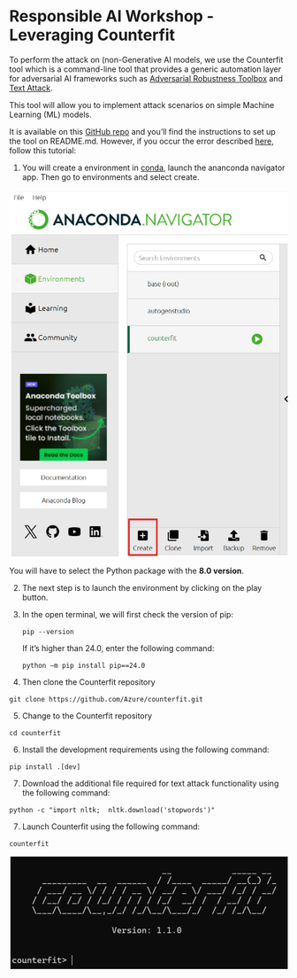 # Responsible AI Workshop - Leveraging Counterfit 

To perform the attack on (non-Generative AI models, we use the Counterfit tool which is a command-line tool that provides a generic automation layer for adversarial AI frameworks such as [Adversarial Robustness Toolbox](https://github.com/Trusted-AI/adversarial-robustness-toolbox) and [Text Attack](https://github.com/QData/TextAttack).  

This tool will allow you to implement attack scenarios on simple Machine Learning (ML) models.  

It is available on this [GitHub repo](https://github.com/Azure/counterfit) and you’ll find the instructions to set up the tool on README.md. However, if you occur the error described [here](https://learn.microsoft.com/en-us/troubleshoot/azure/azure-container-instances/configuration-setup/docker-hub-rate-limit-registryerrorresponse), follow this tutorial: 

1. You will create a environment in [conda](https://anaconda.org/anaconda/conda), launch the ananconda navigator app. Then go to environments and select create. 

<div style="text-align: center;">
        <img src="Images/5.1.png" alt="Conda" >
    </div>

You will have to select the Python package with the **8.0 version**. 

2. The next step is to launch the environment by clicking on the play button. 

3. In the open terminal, we will first check the version of pip: 
    ```
    pip --version   
    ```

    If it’s higher than 24.0, enter the following command: 
    ```
    python –m pip install pip==24.0   
    ```

4. Then clone the Counterfit repository  
```
git clone https://github.com/Azure/counterfit.git 
```
5. Change to the Counterfit repository 
```
cd counterfit 
```
6. Install the development requirements using the following command: 
```
pip install .[dev] 
```
7. Download the additional file required for text attack functionality using the following command: 
```
python -c "import nltk;  nltk.download('stopwords')" 
```
7. Launch Counterfit using the following command: 
```
counterfit 
```
 <div style="text-align: center;">
        <img src="Images/5.2.png" alt="counterfit" >
    </div>